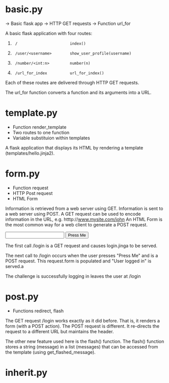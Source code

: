 basic.py
========
-> Basic flask app
-> HTTP GET requests
-> Function url_for


A basic flask application with four routes:

  1.      /                       index()
  2.      /user/<username>        show_user_profile(username)
  3.      /number/<int:n>         number(n)
  4.      /url_for_index          url_for_index()


Each of these routes are delivered through HTTP GET requests.

The url_for function converts a function and its arguments into a URL.









template.py
===========
- Function render_template
- Two routes to one function
- Variable substituion within templates


A flask application that displays its HTML by rendering a template (templates/hello.jinja2).




form.py
=======
- Function request
- HTTP Post request
- HTML Form

Information is retrieved from a web server using GET.  Information is sent to a web server using POST.
A GET request can be used to encode information in the URL, e.g. htttp://www.mysite.com/john
An HTML Form is the most common way for a web client to generate a POST request.

   <form action="call this URL on submit" method="POST">
     <input type="text" name="username"/>
     <button type="submit">Press Me</button>
   </form>


The first call /login is a GET request and causes login.jinga to be served.

The next call to /login occurs when the user presses "Press Me" and is a POST request.
This request.form is populated and "User <username> logged in" is served.a

The challenge is successfully logging in leaves the user at /login



post.py
=======
- Functions redirect, flash

The GET request /login works exactly as it did before.  That is, it renders a form (with a POST action).
The POST request is different.  It re-directs the request to a different URL but maintains the header.

The other new feature used here is the flash() function.  The flash() function stores a string (message)
in a list (messages) that can be accessed from the template (using get_flashed_message).




inherit.py
==========
